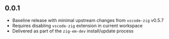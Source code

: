 ## 0.0.1
- Baseline release with minimal upstream changes from `vscode-zig` v0.5.7
- Requires disabling `vscode-zig` extension in current workspace
- Delivered as part of the `zig-em-dev` install/update process
